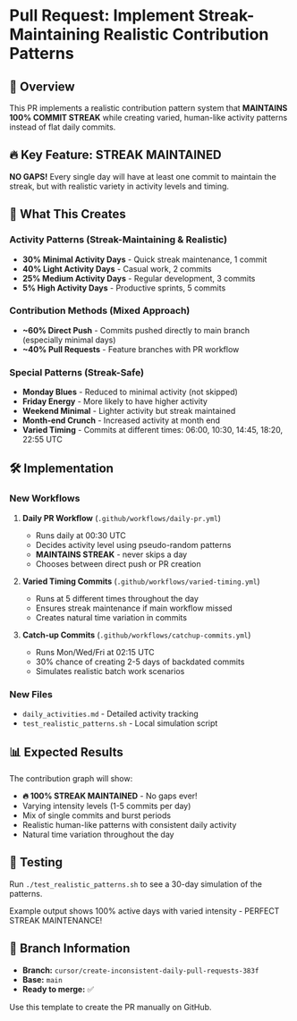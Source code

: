 # Pull Request: Implement Streak-Maintaining Realistic Contribution Patterns

## 🎯 Overview

This PR implements a realistic contribution pattern system that **MAINTAINS 100% COMMIT STREAK** while creating varied, human-like activity patterns instead of flat daily commits.

## 🔥 Key Feature: STREAK MAINTAINED

**NO GAPS!** Every single day will have at least one commit to maintain the streak, but with realistic variety in activity levels and timing.

## 🔄 What This Creates

### Activity Patterns (Streak-Maintaining & Realistic)
- **30% Minimal Activity Days** - Quick streak maintenance, 1 commit
- **40% Light Activity Days** - Casual work, 2 commits
- **25% Medium Activity Days** - Regular development, 3 commits  
- **5% High Activity Days** - Productive sprints, 5 commits

### Contribution Methods (Mixed Approach)
- **~60% Direct Push** - Commits pushed directly to main branch (especially minimal days)
- **~40% Pull Requests** - Feature branches with PR workflow

### Special Patterns (Streak-Safe)
- **Monday Blues** - Reduced to minimal activity (not skipped)
- **Friday Energy** - More likely to have higher activity
- **Weekend Minimal** - Lighter activity but streak maintained
- **Month-end Crunch** - Increased activity at month end
- **Varied Timing** - Commits at different times: 06:00, 10:30, 14:45, 18:20, 22:55 UTC

## 🛠️ Implementation

### New Workflows
1. **Daily PR Workflow** (`.github/workflows/daily-pr.yml`)
   - Runs daily at 00:30 UTC
   - Decides activity level using pseudo-random patterns
   - **MAINTAINS STREAK** - never skips a day
   - Chooses between direct push or PR creation

2. **Varied Timing Commits** (`.github/workflows/varied-timing.yml`)
   - Runs at 5 different times throughout the day
   - Ensures streak maintenance if main workflow missed
   - Creates natural time variation in commits

3. **Catch-up Commits** (`.github/workflows/catchup-commits.yml`)
   - Runs Mon/Wed/Fri at 02:15 UTC
   - 30% chance of creating 2-5 days of backdated commits
   - Simulates realistic batch work scenarios

### New Files
- `daily_activities.md` - Detailed activity tracking
- `test_realistic_patterns.sh` - Local simulation script

## 📊 Expected Results

The contribution graph will show:
- **🔥 100% STREAK MAINTAINED** - No gaps ever!
- Varying intensity levels (1-5 commits per day)
- Mix of single commits and burst periods
- Realistic human-like patterns with consistent daily activity
- Natural time variation throughout the day

## 🧪 Testing

Run `./test_realistic_patterns.sh` to see a 30-day simulation of the patterns.

Example output shows 100% active days with varied intensity - PERFECT STREAK MAINTENANCE!

## 🚀 Branch Information

- **Branch:** `cursor/create-inconsistent-daily-pull-requests-383f`
- **Base:** `main`
- **Ready to merge:** ✅

Use this template to create the PR manually on GitHub.